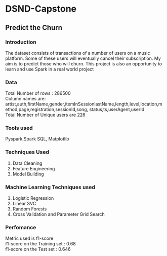 # DSND-Capstone
## Predict the Churn 

### Introduction
The dataset consists of transactions of a number of users on a music platform. Some of these users will eventually cancel their subscription. My aim is to predict those who will churn. This project is also an opportunity to learn and use Spark in a real world project

### Data
Total Number of rows : 286500 \
Column names are: \
artist,auth,firstName,gender,itemInSessionlastName,length,level,location,method,page,registration,sessionId,song,
status,ts,userAgent,userId \
Total Number of Unique users are 226 

### Tools used
Pyspark,Spark SQL, Matplotlib

### Techniques Used
1. Data Cleaning 
2. Feature Engineering 
3. Model Building 

### Machine Learning Techniques used
1. Logistic Regression 
2. Linear SVC 
3. Random Forests
4. Cross Validation and Parameter Grid Search

### Perfomance
Metric used is f1-score \
f1-score on the Training set : 0.68 \
f1-score on the Test set : 0.646
